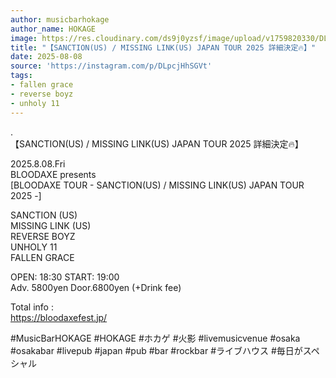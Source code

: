 ```yaml
---
author: musicbarhokage
author_name: HOKAGE
image: https://res.cloudinary.com/ds9j0yzsf/image/upload/v1759820330/DLpcjHhSGVt.jpg
title: "【SANCTION(US) / MISSING LINK(US) JAPAN TOUR 2025 詳細決定🔥】"
date: 2025-08-08
source: 'https://instagram.com/p/DLpcjHhSGVt'
tags:
- fallen grace
- reverse boyz
- unholy 11
---
```

.<br>
【SANCTION(US) / MISSING LINK(US) JAPAN TOUR 2025 詳細決定🔥】

2025.8.08.Fri<br>
BLOODAXE presents<br>
[BLOODAXE TOUR - SANCTION(US) / MISSING LINK(US) JAPAN TOUR 2025 -]

SANCTION (US)<br>
MISSING LINK (US)<br>
REVERSE BOYZ<br>
UNHOLY 11<br>
FALLEN GRACE

OPEN: 18:30 START: 19:00<br>
Adv. 5800yen Door.6800yen (+Drink fee)

Total info :<br>
https://bloodaxefest.jp/

#MusicBarHOKAGE #HOKAGE #ホカゲ #火影 #livemusicvenue #osaka #osakabar #livepub #japan #pub #bar #rockbar #ライブハウス #毎日がスペシャル